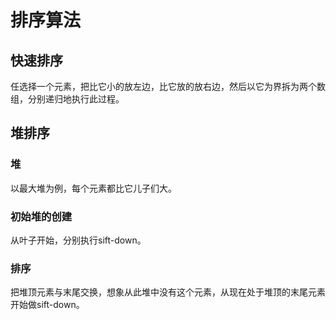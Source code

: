 # 排序算法

## 快速排序

任选择一个元素，把比它小的放左边，比它放的放右边，然后以它为界拆为两个数组，分别递归地执行此过程。

## 堆排序

### 堆

以最大堆为例，每个元素都比它儿子们大。

### 初始堆的创建

从叶子开始，分别执行sift-down。

### 排序

把堆顶元素与末尾交换，想象从此堆中没有这个元素，从现在处于堆顶的末尾元素开始做sift-down。
